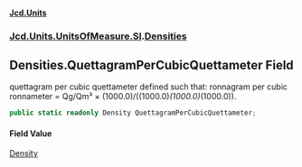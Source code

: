#### [Jcd.Units](index 'index')
### [Jcd.Units.UnitsOfMeasure.SI](Jcd.Units.UnitsOfMeasure.SI 'Jcd.Units.UnitsOfMeasure.SI').[Densities](Densities 'Jcd.Units.UnitsOfMeasure.SI.Densities')

## Densities.QuettagramPerCubicQuettameter Field

quettagram per cubic quettameter defined such that: ronnagram per cubic ronnameter = Qg/Qm³ ×
(1000.0)/((1000.0)*(1000.0)*(1000.0)).

```csharp
public static readonly Density QuettagramPerCubicQuettameter;
```

#### Field Value
[Density](Density 'Jcd.Units.UnitTypes.Density')